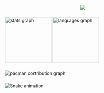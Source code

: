 <div align="center">
  <img src="https://visitor-badge.laobi.icu/badge?page_id=simong56.simong56&"  />
</div>

###

<div align="left">
  <img src="https://github-readme-stats.vercel.app/api?username=simong56&hide_title=false&hide_rank=false&show_icons=true&include_all_commits=true&count_private=true&disable_animations=false&theme=dracula&locale=en&hide_border=false&order=1" height="150" alt="stats graph"  />
  <img src="https://github-readme-stats.vercel.app/api/top-langs?username=simong56&locale=en&hide_title=false&layout=compact&card_width=320&langs_count=5&theme=dracula&hide_border=false&order=2" height="150" alt="languages graph"  />
</div>

###

<picture>
  <source media="(prefers-color-scheme: dark)" srcset="https://raw.githubusercontent.com/simong56/simong56/output/pacman-contribution-graph-dark.svg">
  <source media="(prefers-color-scheme: light)" srcset="https://raw.githubusercontent.com/simong56/simong56/output/pacman-contribution-graph.svg">
  <img alt="pacman contribution graph" src="https://raw.githubusercontent.com/simong56/simong56/output/pacman-contribution-graph.svg">
</picture>

###

<img src="https://raw.githubusercontent.com/simong56/simong56/output/snake.svg" alt="Snake animation" />

###
